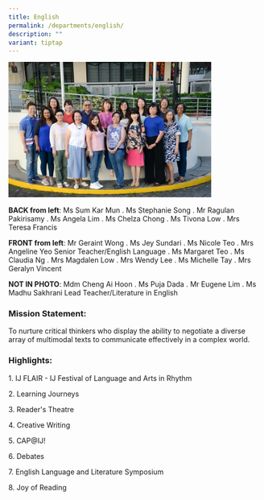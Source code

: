 ```yaml
---
title: English
permalink: /departments/english/
description: ""
variant: tiptap
---
```

<div class="isomer-image-wrapper">
<img style="width: 80%;" height="auto" width="100%" alt="" src="/images/Dept/04_English.jpg">
</div>
<p><strong>BACK from left</strong>: Ms Sum Kar Mun . Ms Stephanie Song .
Mr Ragulan Pakirisamy . Ms Angela Lim . Ms Chelza Chong . Ms Tivona Low
. Mrs Teresa Francis</p>
<p><strong>FRONT from left</strong>: Mr Geraint Wong . Ms Jey Sundari . Ms
Nicole Teo . Mrs Angeline Yeo Senior Teacher/English Language . Ms Margaret
Teo . Ms Claudia Ng . Mrs Magdalen Low . Mrs Wendy Lee . Ms Michelle Tay
. Mrs Geralyn Vincent</p>
<p><strong>NOT IN PHOTO</strong>: Mdm Cheng Ai Hoon . Ms Puja Dada . Mr Eugene
Lim . Ms Madhu Sakhrani Lead Teacher/Literature in English</p>
<h3>Mission Statement:</h3>
<p>To nurture critical thinkers who display the ability to negotiate a diverse
array of multimodal texts to communicate effectively in a complex world.</p>
<h3>Highlights:</h3>
<p>1. IJ FLAIR - IJ Festival of Language and Arts in Rhythm</p>
<p>2. Learning Journeys</p>
<p>3. Reader's Theatre</p>
<p>4. Creative Writing</p>
<p>5. CAP@IJ!</p>
<p>6. Debates</p>
<p>7. English Language and Literature Symposium</p>
<p>8. Joy of Reading</p>